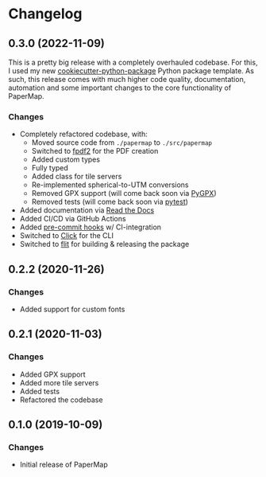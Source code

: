 # Changelog

## 0.3.0 (2022-11-09)

This is a pretty big release with a completely overhauled codebase. For this, I used my new [cookiecutter-python-package](https://github.com/sgraaf/cookiecutter-python-package) Python package template. As such, this release comes with much higher code quality, documentation, automation and some important changes to the core functionality of PaperMap.

### Changes

-   Completely refactored codebase, with:
    -   Moved source code from `./papermap` to `./src/papermap`
    -   Switched to [fpdf2](https://pyfpdf.github.io/fpdf2/) for the PDF creation
    -   Added custom types
    -   Fully typed
    -   Added class for tile servers
    -   Re-implemented spherical-to-UTM conversions
    -   Removed GPX support (will come back soon via [PyGPX](https://pypi.org/project/gpx/))
    -   Removed tests (will come back soon via [pytest](https://docs.pytest.org/en/stable/contents.html))
-   Added documentation via [Read the Docs](https://readthedocs.org/)
-   Added CI/CD via GitHub Actions
-   Added [pre-commit hooks](https://pre-commit.com) w/ CI-integration
-   Switched to [Click](https://click.palletsprojects.com/en/8.1.x/) for the CLI
-   Switched to [flit](https://flit.pypa.io/en/stable/) for building & releasing the package

## 0.2.2 (2020-11-26)

### Changes

-   Added support for custom fonts

## 0.2.1 (2020-11-03)

### Changes

-   Added GPX support
-   Added more tile servers
-   Added tests
-   Refactored the codebase

## 0.1.0 (2019-10-09)

### Changes

-   Initial release of PaperMap
